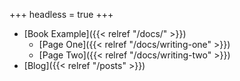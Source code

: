 +++
headless = true
+++

- [Book Example]({{< relref "/docs/" >}})
  - [Page One]({{< relref "/docs/writing-one" >}})
  - [Page Two]({{< relref "/docs/writing-two" >}})
- [Blog]({{< relref "/posts" >}})